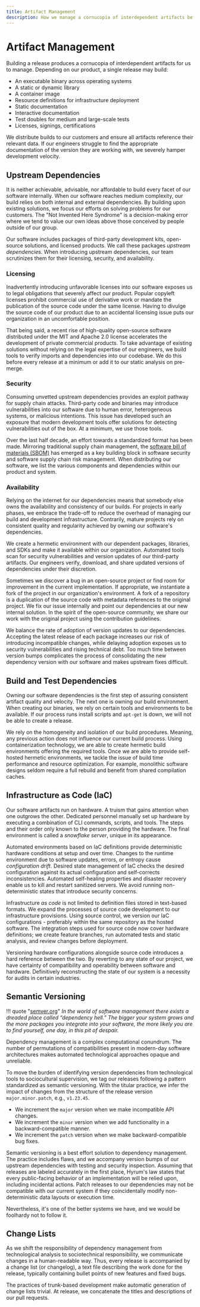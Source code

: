 ```yaml
---
title: Artifact Management
description: How we manage a cornucopia of interdependent artifacts before, during, and after our build process.
---
```


# Artifact Management

Building a release produces a cornucopia of interdependent artifacts for us to manage. Depending on our product, a single release may build:

- An executable binary across operating systems
- A static or dynamic library
- A container image
- Resource definitions for infrastructure deployment
- Static documentation
- Interactive documentation
- Test doubles for medium and large-scale tests
- Licenses, signings, certifications

We distribute builds to our customers and ensure all artifacts reference their relevant data. If our engineers struggle to find the appropriate documentation of the version they are working with, we severely hamper development velocity.

<!-- TODO: detail distribution practices for the different kinds of artifacts -->

## Upstream Dependencies

It is neither achievable, advisable, nor affordable to build every facet of our software internally. When our software reaches medium complexity, our build relies on both internal and external dependencies. By building upon existing solutions, we focus our efforts on solving problems for our customers. The "Not Invented Here Syndrome" is a decision-making error where we tend to value our own ideas above those conceived by people outside of our group.

Our software includes packages of third-party development kits, open-source solutions, and licensed products. We call these packages *upstream dependencies*. When introducing upstream dependencies, our team scrutinizes them for their licensing, security, and availability.

### Licensing

Inadvertently introducing unfavorable licenses into our software exposes us to legal obligations that severely affect our product. Popular copyleft licenses prohibit commercial use of derivative work or mandate the publication of the source code under the same license. Having to divulge the source code of our product due to an accidental licensing issue puts our organization in an uncomfortable position.

That being said, a recent rise of high-quality open-source software distributed under the MIT and Apache 2.0 license accelerates the development of private commercial products. To take advantage of existing solutions without relying on the legal expertise of our engineers, we build tools to verify imports and dependencies into our codebase. We do this before every release at a minimum or add it to our static analysis on pre-merge.

### Security

Consuming unvetted upstream dependencies provides an exploit pathway for supply chain attacks. Third-party code and binaries may introduce vulnerabilities into our software due to human error, heterogeneous systems, or malicious intentions. This issue has developed such an exposure that modern development tools offer solutions for detecting vulnerabilities out of the box. At a minimum, we use those tools.

Over the last half decade, an effort towards a standardized format has been made. Mirroring traditional supply chain management, the [software bill of materials (SBOM)](https://www.ntia.gov/page/software-bill-materials) has emerged as a key building block in software security and software supply chain risk management. When distributing our software, we list the various components and dependencies within our product and system.

### Availability

Relying on the internet for our dependencies means that somebody else owns the availability and consistency of our builds. For projects in early phases, we embrace the trade-off to reduce the overhead of managing our build and development infrastructure. Contrarily, mature projects rely on consistent quality and regularity achieved by owning our software's dependencies.

We create a hermetic environment with our dependent packages, libraries, and SDKs and make it available within our organization. Automated tools scan for security vulnerabilities and version updates of our third-party artifacts. Our engineers verify, download, and share updated versions of dependencies under their discretion.

Sometimes we discover a bug in an open-source project or find room for improvement in the current implementation. If appropriate, we instantiate a fork of the project in our organization's environment. A fork of a repository is a duplication of the source code with metadata references to the original project. We fix our issue internally and point our dependencies at our new internal solution. In the spirit of the open-source community, we share our work with the original project using the contribution guidelines.

We balance the rate of adoption of version updates to our dependencies. Accepting the latest release of each package increases our risk of introducing incompatible changes, while delaying adoption exposes us to security vulnerabilities and rising technical debt. Too much time between version bumps complicates the process of consolidating the new dependency version with our software and makes upstream fixes difficult.

## Build and Test Dependencies

Owning our software dependencies is the first step of assuring consistent artifact quality and velocity. The next one is owning our build environment. When creating our binaries, we rely on certain tools and environments to be available. If our process runs install scripts and `apt-get` is down, we will not be able to create a release.

We rely on the homogeneity and isolation of our build procedures. Meaning, any previous action does not influence our current build process. Using containerization technology, we are able to create hermetic build environments offering the required tools. Once we are able to provide self-hosted hermetic environments, we tackle the issue of build time performance and resource optimization. For example, monolithic software designs seldom require a full rebuild and benefit from shared compilation caches.

## Infrastructure as Code (IaC)

Our software artifacts run on hardware. A truism that gains attention when one outgrows the other. Dedicated personnel manually set up hardware by executing a combination of CLI commands, scripts, and tools. The steps and their order <!-- vale write-good.Weasel = NO -->only<!-- vale write-good.Weasel = YES --> known to the person providing the hardware. The final environment is called a *snowflake server*, unique in its appearance.

Automated environments based on IaC definitions provide deterministic hardware conditions at setup and over time. Changes to the runtime environment due to software updates, errors, or entropy cause *configuration drift*. Desired state management of IaC checks the desired configuration against its actual configuration and self-corrects inconsistencies. Automated self-healing properties and disaster recovery enable us to kill and restart sanitized servers. We avoid running non-deterministic states that introduce security concerns.

Infrastructure *as code* is not limited to definition files stored in text-based formats. We expand the processes of source code development to our infrastructure provisions. Using source control, we version our IaC configurations - preferably within the same repository as the hosted software. The integration steps used for source code now cover hardware definitions; we create feature branches, run automated tests and static analysis, and review changes before deployment.

Versioning hardware configurations alongside source code introduces a hard reference between the two. By reverting to any state of our project, we have certainty of compatibility and operability between software and hardware. Definitively reconstructing the state of our system is a necessity for audits in certain industries.

## Semantic Versioning

<!-- vale Vale.Avoid = NO -->
<!-- vale write-good.Weasel = NO -->
<!-- you -->
<!-- likely -->
!!! quote "[semver.org](https://semver.org/)"
    *In the world of software management there exists a dreaded place called “dependency hell.” The bigger your system grows and the more packages you integrate into your software, the more likely you are to find yourself, one day, in this pit of despair.*
<!-- vale write-good.Weasel = YES -->
<!-- vale Vale.Avoid = YES -->

Dependency management is a complex computational conundrum. The number of permutations of compatibilities present in modern-day software architectures makes automated technological approaches opaque and unreliable.

To move the burden of identifying version dependencies from technological tools to sociocultural supervision, we tag our releases following a pattern standardized as semantic versioning. With the titular practice, we infer the impact of changes from the structure of the release version `major.minor.patch`, e.g., `v1.23.45`.

- We increment the `major` version when we make incompatible API changes.
- We increment the `minor` version when we add functionality in a backward-compatible manner.
- We increment the `patch` version when we make backward-compatible bug fixes.

Semantic versioning is a best effort solution to dependency management. The practice includes flaws, and we accompany version bumps of our upstream dependencies with testing and security inspection. Assuming that releases are labeled accurately in the first place, Hyrum's law states that every public-facing behavior of an implementation will be relied upon, including incidental actions. Patch releases to our dependencies may not be compatible with our current system if they coincidentally modify non-deterministic data layouts or execution time.

Nevertheless, it's one of the better systems we have, and we would be foolhardy not to follow it.

## Change Lists

As we shift the responsibility of dependency management from technological analysis to sociotechnical responsibility, we communicate changes in a human-readable way. Thus, every release is accompanied by a change list (or changelog), a text file describing the work done for the release, typically containing bullet points of new features and fixed bugs.

The practices of trunk-based development make automatic generation of change lists trivial. At release, we concatenate the titles and descriptions of our pull requests.
